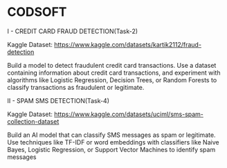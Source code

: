 # CODSOFT

I - CREDIT CARD FRAUD DETECTION(Task-2)

Kaggle Dataset: https://www.kaggle.com/datasets/kartik2112/fraud-detection

Build a model to detect fraudulent credit card transactions. Use a dataset 
containing information about credit card transactions, 
and experiment with algorithms like Logistic Regression, Decision Trees,
or Random Forests to classify transactions as fraudulent or legitimate.

II - SPAM SMS DETECTION(Task-4)

Kaggle Dataset: https://www.kaggle.com/datasets/uciml/sms-spam-collection-dataset

Build an AI model that can classify SMS messages as spam or legitimate. 
Use techniques like TF-IDF or word embeddings with classifiers like 
Naive Bayes, Logistic Regression, or Support Vector Machines to identify spam messages
